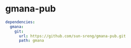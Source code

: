 # gmana-pub
```yaml
dependencies:
  gmana:
    git:
      url: https://github.com/sun-sreng/gmana-pub.git
      path: gmana
```